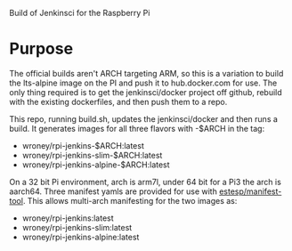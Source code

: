 
Build of Jenkinsci for the Raspberry Pi

# Purpose
The official builds aren't ARCH targeting ARM, so this is a variation to build
the lts-alpine image on the PI and push it to hub.docker.com for use.  The only
thing required is to get the jenkinsci/docker project off github, rebuild
with the existing dockerfiles, and then push them to a repo.  

This repo, running build.sh, updates the jenkinsci/docker and then runs a build.  It generates images for all three flavors with -$ARCH in the tag:
- wroney/rpi-jenkins-$ARCH:latest
- wroney/rpi-jenkins-slim-$ARCH:latest
- wroney/rpi-jenkins-alpine-$ARCH:latest

On a 32 bit Pi environment, arch is arm7l, under 64 bit for a Pi3 the arch is aarch64.  Three manifest yamls are provided for use with [estesp/manifest-tool](https://github.com/estesp/manifest-tool).  This allows multi-arch manifesting for the two images as:
- wroney/rpi-jenkins:latest
- wroney/rpi-jenkins-slim:latest
- wroney/rpi-jenkins-alpine:latest
